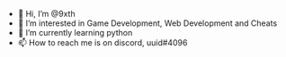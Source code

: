 - 👋 Hi, I’m @9xth
- 👀 I’m interested in Game Development, Web Development and Cheats
- 🌱 I’m currently learning python
- 📫 How to reach me is on discord, uuid#4096

<!---
9xth/9xth is a ✨ special ✨ repository because its `README.md` (this file) appears on your GitHub profile.
You can click the Preview link to take a look at your changes.
--->
